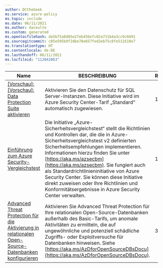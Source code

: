 ```yaml
---
author: DCtheGeek
ms.service: azure-policy
ms.topic: include
ms.date: 06/11/2021
ms.author: dacoulte
ms.custom: generated
ms.openlocfilehash: de5b75a8d85e2feb456efc02a731b4a3cc9c0491
ms.sourcegitcommit: c05e595b9f2dbe78e657fed2eb75c8fe511610e7
ms.translationtype: HT
ms.contentlocale: de-DE
ms.lasthandoff: 06/11/2021
ms.locfileid: "112042063"
---
```

|Name |BESCHREIBUNG |Richtlinien |Version |
|---|---|---|---|
|[\[Vorschau\]: \[Vorschau\]: Data Protection Suite aktivieren](https://github.com/Azure/azure-policy/blob/master/built-in-policies/policySetDefinitions/Security%20Center/ASC_DataProtection.json) |Aktivieren Sie den Datenschutz für SQL Server-Instanzen. Diese Initiative wird im Azure Security Center-Tarif „Standard“ automatisch zugewiesen. |1 |1.0.0-preview |
|[Einführung zum Azure Security-Vergleichstest](https://github.com/Azure/azure-policy/blob/master/built-in-policies/policySetDefinitions/Security%20Center/AzureSecurityCenter.json) |Die Initiative „Azure-Sicherheitsvergleichstest“ stellt die Richtlinien und Kontrollen dar, die die in Azure-Sicherheitsvergleichstest v2 definierten Sicherheitsempfehlungen implementieren. Informationen hierzu finden Sie unter [https://aka.ms/azsecbm](https://aka.ms/azsecbm). Sie fungiert auch als Standardrichtlinieninitiative von Azure Security Center. Sie können diese Initiative direkt zuweisen oder Ihre Richtlinien und Konformitätsergebnisse in Azure Security Center verwalten. |199 |29.1.0 USD |
|[Advanced Threat Protection für die Aktivierung in relationalen Open-Source-Datenbanken konfigurieren](https://github.com/Azure/azure-policy/blob/master/built-in-policies/policySetDefinitions/Security%20Center/ASC_AtpForOssDatabases.json) |Aktivieren Sie Advanced Threat Protection für Ihre relationalen Open-Source-Datenbanken außerhalb des Basic-Tarifs, um anomale Aktivitäten zu ermitteln, die auf ungewöhnliche und potenziell schädliche Zugriffs- oder Exploitversuche für Datenbanken hinweisen. Siehe [https://aka.ms/AzDforOpenSourceDBsDocu](https://aka.ms/AzDforOpenSourceDBsDocu). |3 |1.0.0 |
